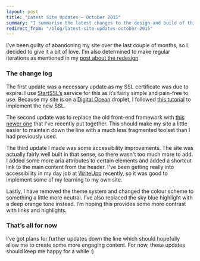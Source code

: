 ```yaml
---
layout: post
title: "Latest Site Updates – October 2015"
summary: "I summarise the latest changes to the design and build of this site, in keeping with my mantra of regular iterations."
redirect_from: "/blog/latest-site-updates-october-2015"
---
```


I’ve been guilty of abandoning my site over the last couple of months, so I decided to give it a bit of love. I'm also determined to make regular iterations as mentioned in my [post about the redesign](https://hankchizljaw.io/blog/site-redesign-2015).

### The change log

The first update was a necessary update as my SSL certificate was due to expire. I use [StartSSL’s](https://www.startssl.com) service for this as it’s fairly simple and pain-free to use. Because my site is on a [Digital Ocean](https://www.digitalocean.com) droplet, I followed [this tutorial](https://www.digitalocean.com/community/tutorials/how-to-set-up-apache-with-a-free-signed-ssl-certificate-on-a-vps) to implement the new SSL.

The second update was to replace the old front-end framework with [this newer one](https://github.com/4ndeh/Front-End-Base-Project) that I've recently put together. This should make my site a little easier to maintain down the line with a much less fragmented toolset than I had previously used.

The third update I made was some accessibility improvements. The site was actually fairly well built in that sense, so there wasn't too much more to add. I added some more aria attributes to certain elements and added a shortcut link to the main content from the header. I've been getting really into accessibility in my day job at [WriteUpp](http://www.writeupp.com) recently, so it was good to implement some of my learning to my own site.

Lastly, I have removed the theme system and changed the colour scheme to something a little more neutral. I've also replaced the sky blue highlight with a deep orange tone instead. I’m hoping this provides some more contrast with links and highlights.

### That’s all for now

I’ve got plans for further updates down the line which should hopefully allow me to create some more engaging content. For now, these updates should keep me happy for a while :)
